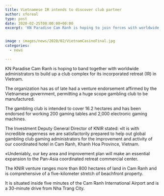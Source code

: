 ```yaml
---
title: Vietnamese IR intends to discover club partner
author: xforeal 
type: post
date: 2020-02-25T00:00:00+00:00
excerpt: 'KN Paradise Cam Ranh is hoping to join forces with worldwide administrators to build up a gambling club complex for its coordinated retreat (IR) in Vietnam '


image : images/news/2020/02/VietnamCasinoFinal.jpg
categories:
  - news

---
```

<span style="font-weight: 400;">KN Paradise Cam Ranh is hoping to band together with worldwide administrators to build up a club complex for its incorporated retreat (IR) in Vietnam. </span>

<span style="font-weight: 400;">The organization has as of late had a venture endorsement affirmed by the Vietnamese government, permitting a huge scope gambling club to be manufactured. </span>

<span style="font-weight: 400;">The gambling club is intended to cover 16.2 hectares and has been endorsed for working 200 gaming tables and 2,000 electronic gaming machines. </span>

<span style="font-weight: 400;">The Investment Deputy General Director of KNIR stated: &#171;It is with incredible eagerness we are satisfactorily prepared to help out global gambling club gaming administrators for the improvement and activity of our coordinated hotel in Cam Ranh, Khanh Hoa Province, Vietnam. </span>

<span style="font-weight: 400;">&#171;Undeniably, our key area and improvement plan will make an essential expansion to the Pan-Asia coordinated retreat commercial center. </span>

<span style="font-weight: 400;">The KNIR venture ranges more than 800 hectares of land in Cam Ranh and is comprehensive of a five-kilometer stretch of beachfront property. </span>

<span style="font-weight: 400;">It is situated inside five minutes of the Cam Ranh International Airport and is a 30-minute drive from Nha Trang City. </span>